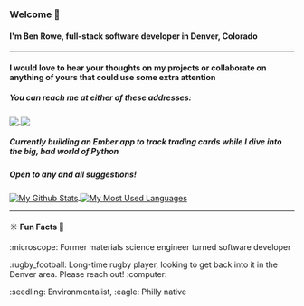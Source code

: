 ### Welcome 👋


#### I'm Ben Rowe, full-stack software developer in Denver, Colorado

----

#### I would love to hear your thoughts on my projects or collaborate on anything of yours that could use some extra attention 

##### You can reach me at either of these addresses:
<a href='mailto:browe495@gmail.com?subject=[Github]' >
    <img  align='center' src='https://img.shields.io/badge/Gmail-D14836?style=for-the-badge&logo=gmail&logoColor=white' />
</a>
<a href='http://www.linkedin.com/in/ben-rowe-tech/' >
    <img align='center' src='https://img.shields.io/badge/LinkedIn-0077B5?style=for-the-badge&logo=linkedin&logoColor=white' />
</a>

##### Currently building an Ember app to track trading cards while I dive into the big, bad world of Python
##### Open to any and all suggestions!



<a href='https://github.com/anuraghazra/github-readme-stats' >
    <img align='center' src='https://github-readme-stats.vercel.app/api?username=benjamin787&count_private=true&theme=dark&show_icons=true' alt='My Github Stats' />
</a>
<a href='https://github.com/anuraghazra/github-readme-stats'>
    <img align='center' src='https://github-readme-stats.vercel.app/api/top-langs/?username=benjamin787&count_private=true&theme=dark' alt='My Most Used Languages' />
</a>

----

#### :sunny:   Fun Facts   :confetti_ball:
<p>:microscope: Former materials science engineer turned software developer</p>
<p>
    :rugby_football: Long-time rugby player, looking to get back into it in the Denver area. Please reach out! :computer:
</p>
<p>:seedling: Environmentalist, :eagle: Philly native</p>
